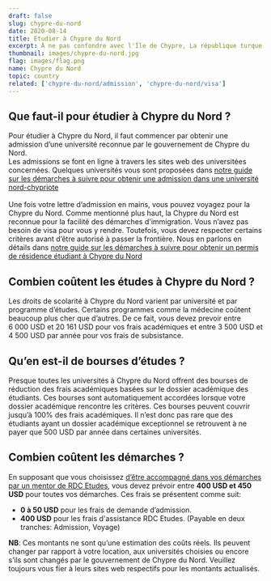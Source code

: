 ```yaml
---
draft: false
slug: chypre-du-nord
date: 2020-08-14
title: Etudier à Chypre du Nord
excerpt: À ne pas confondre avec l'Île de Chypre, La république turque de Chypre du Nord est reconnue pour les faibles coûts des études et la facilité des démarches d’immigration. Étudier à Chypre du Nord offre un rapport qualité/prix très attrayant aux étudiants étrangers. 
thumbnail: images/chypre-du-nord.jpg
flag: images/flag.png
name: Chypre du Nord
topic: country
related: ['chypre-du-nord/admission', 'chypre-du-nord/visa']
---
```


## Que faut-il pour étudier à Chypre du Nord ?

Pour étudier à Chypre du Nord, il faut commencer par obtenir une admission d’une université reconnue par le gouvernement de Chypre du Nord.\
Les admissions se font en ligne à travers les sites web des universitées concernées. Quelques universités vous sont proposées dans [notre guide sur les démarches à suivre pour obtenir une admission dans une université nord-chypriote](/guides/chypre-du-nord/admission)
\
\
Une fois votre lettre d’admission en mains, vous pouvez voyagez pour la Chypre du Nord. Comme mentionné plus haut, la Chypre du Nord est reconnue pour la facilité des démarches d'immigration. Vous n’avez pas besoin de visa pour vous y rendre.
Toutefois, vous devez respecter certains critères avant d’être autorisé à passer la frontière. Nous en parlons en détails dans [notre guide sur les démarches à suivre pour obtenir un permis de résidence étudiant à Chypre du Nord](/guides/chypre-du-nord/visa)

## Combien coûtent les études à Chypre du Nord ?

Les droits de scolarité à Chypre du Nord varient par université et par programme d’études. Certains programmes comme la médecine coûtent beaucoup plus cher que d’autres.
De ce fait, vous devez prevoir entre 6 000 USD et 20 161 USD pour vos frais académiques et entre 3 500 USD et 4 500 USD par année pour vos frais de subsistance.

## Qu’en est-il de bourses d’études ?

Presque toutes les universités à Chypre du Nord offrent des bourses de réduction des frais académiques basées sur le dossier académique des étudiants.
Ces bourses sont automatiquement accordées lorsque votre dossier académique rencontre les critères. Ces bourses peuvent couvrir jusqu’à 100% des frais académiques.
Il n’est donc pas rare que des étudiants ayant un dossier académique exceptionnel se retrouvent à ne payer que 500 USD par année dans certaines universités.

## Combien coûtent les démarches ?

En supposant que vous choisissez [d’être accompagné dans vos démarches par un mentor de RDC Etudes](/accompagnement), vous devez prévoir entre **400 USD et 450 USD** pour toutes vos démarches.
Ces frais se présentent comme suit:

- **0 à 50 USD** pour les frais de demande d’admission.
- **400 USD** pour les frais d'assistance RDC Etudes. (Payable en deux tranches: Admission, Voyage)

**NB**: Ces montants ne sont qu’une estimation des coûts réels. Ils peuvent changer par rapport à votre location, aux universités choisies ou encore s’ils sont changés par le gouvernement de Chypre du Nord. Veuillez toujours vous fier à leurs sites web respectifs pour les montants actualisés.